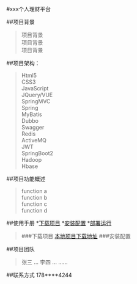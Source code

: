 #xxx个人理财平台

##项目背景
>项目背景<br>
>项目背景<br>
>项目背景<br>

##项目架构：
>Html5<br>
>CSS3<br>
>JavaScript<br>
>JQuery/VUE<br>
>SpringMVC<br>
>Spring<br>
>MyBatis<br>
>Dubbo<br>
>Swagger<br>
>Redis<br>
>ActiveMQ<br>
>JWT<br>
>SpringBoot2<br>
>Hadoop<br>
>Hbase<br>

##项目功能概述
>function a <br>
>function b <br>
>function c <br>
>function d <br>

##使用手册
 *[下载项目](#下载项目)
 *[安装配置](#安装配置)
 *[部署运行](#部署运行)

>###下载项目
[本地项目下载地址](#http://localhost:8080/mgrmoney)
>###安装配置

##项目团队
>张三 ...
>李四 ...
>......
>

##联系方式
178****4244
